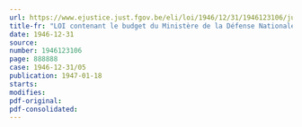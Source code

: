 ```yaml
---
url: https://www.ejustice.just.fgov.be/eli/loi/1946/12/31/1946123106/justel
title-fr: "LOI contenant le budget du Ministère de la Défense Nationale pour l'exercice 1945"
date: 1946-12-31
source:
number: 1946123106
page: 888888
case: 1946-12-31/05
publication: 1947-01-18
starts:
modifies:
pdf-original:
pdf-consolidated:
---
```


